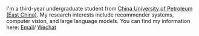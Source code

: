 
I'm a third-year undergraduate student from [China University of Petroleum (East China)](https://www.upc.edu.cn/). My research interests include recommender systems, computer vision, and large language models.
You can find my information here: 
[Email](mailto:2207030125@s.upc.edu.cn)/ [Wechat](../images/wechat.jpg)
